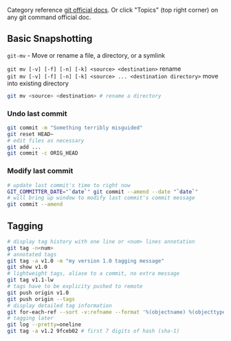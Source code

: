 Category reference [git official docs](https://git-scm.com/docs/). Or click "Topics" (top right corner) on any git command official doc.

## Basic Snapshotting

`git-mv` - Move or rename a file, a directory, or a symlink

`git mv [-v] [-f] [-n] [-k] <source> <destination>` rename  
`git mv [-v] [-f] [-n] [-k] <source> ... <destination directory>` move into existing directory

```bash
git mv <source> <destination> # rename a directory
```

### Undo last commit

```bash
git commit -m "Something terribly misguided"
git reset HEAD~
# edit files as necessary
git add ...
git commit -c ORIG_HEAD
```

### Modify last commit

```bash
# update last commit's time to right now
GIT_COMMITTER_DATE="`date`" git commit --amend --date "`date`"
# will bring up window to modify last commit's commit message
git commit --amend
```

## Tagging

```bash
# display tag history with one line or <num> lines annotation
git tag -n<num>
# annotated tags
git tag -a v1.0 -m "my version 1.0 tagging message"
git show v1.0
# lightweight tags, aliase to a commit, no extra message
git tag v1.1-lw
# tags have to be explicity pushed to remote
git push origin v1.0
git push origin --tags
# display detailed tag information
git for-each-ref --sort -v:refname --format '%(objectname) %(objecttype) %(refname) %(contents) %(*objectname) %(*objecttype) %(*refname) %(*contents)' refs/tags | grep commit
# tagging later
git log --pretty=oneline
git tag -a v1.2 9fceb02 # first 7 digits of hash (sha-1)
```
